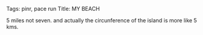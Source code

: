 Tags: pinr, pace run
Title: MY BEACH
  
5 miles not seven. and actually the circunference of the island is more like 5 kms.